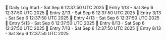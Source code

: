 📅 Daily Log Start - Sat Sep  6 12:37:50 UTC 2025
📌 Entry 1/13 - Sat Sep  6 12:37:50 UTC 2025
📌 Entry 2/13 - Sat Sep  6 12:37:50 UTC 2025
📌 Entry 3/13 - Sat Sep  6 12:37:50 UTC 2025
📌 Entry 4/13 - Sat Sep  6 12:37:50 UTC 2025
📌 Entry 5/13 - Sat Sep  6 12:37:50 UTC 2025
📌 Entry 6/13 - Sat Sep  6 12:37:50 UTC 2025
📌 Entry 7/13 - Sat Sep  6 12:37:50 UTC 2025
📌 Entry 8/13 - Sat Sep  6 12:37:50 UTC 2025
